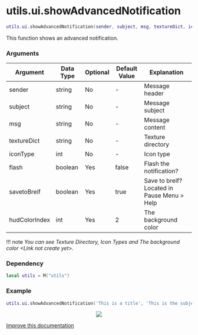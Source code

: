 # utils.ui.showAdvancedNotification

```lua
utils.ui.showAdvancedNotification(sender, subject, msg, textureDict, iconType, flash, saveToBrief, hudColorIndex)
```
This function shows an advanced notification.

### Arguments
| Argument      | Data Type | Optional | Default Value | Explanation |
|---------------|-----------|----------|---------------|-------------|
| sender | string | No | - | Message header |
| subject | string | No | - | Message subject |
| msg | string | No | - | Message content |
| textureDict | string | No | - | Texture directory |
| iconType | int | No | - | Icon type |
| flash | boolean | Yes | false | Flash the notification? |
| savetoBreif | boolean | Yes | true | Save to breif? Located in Pause Menu > Help |
| hudColorIndex | int | Yes | 2 | The background color |

!!! note
    *You can see Texture Directory, Icon Types and The background color <Link not create yet\>.*

### Dependency
```lua
local utils = M("utils")
```

### Example
```lua
utils.ui.showAdvancedNotification('This is a title', 'This is the subject', 'A simple message', 'CHAR_HUMANDEFAULT', 1, false, true, 200)
```
<center>

![](https://i.imgur.com/mU02Vm4.png)

</center>

[Improve this documentation](https://github.com/esx-framework/esx-framework.github.io/blob/development/docs/es_extended2/client/functions/ui/notification/showadvancednotification.md)